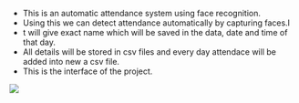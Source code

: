 - This is an automatic attendance system using face recognition.
- Using this we can detect attendance automatically by capturing faces.I
- t will give exact name which will be saved in the data, date and time of that day.
- All details will be stored in csv files and every day attendace will be added into new a csv file.
  <br>
- This is the interface of the project.
<img src="https://github.com/Pavani18prog/Attendance_System/assets/66482558/35660f7a-182a-4b0c-88a1-6a5e662deea9"/>

